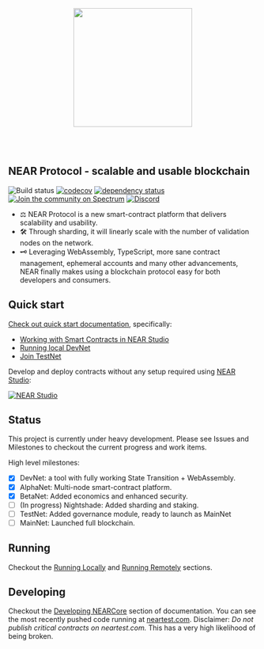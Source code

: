 <br />
<br />

<p align="center">
<img src="docs/logo.svg" width="240">
</p>

<br />
<br />


## NEAR Protocol - scalable and usable blockchain

![Build status](https://img.shields.io/gitlab/pipeline/nearprotocol/nearcore.svg)
[![codecov](https://codecov.io/gh/nearprotocol/nearcore/branch/master/graph/badge.svg)](https://codecov.io/gh/nearprotocol/nearcore)
[![dependency status](https://deps.rs/repo/github/nearprotocol/nearcore/status.svg)](https://deps.rs/repo/github/nearprotocol/nearcore)
[![Join the community on Spectrum](https://withspectrum.github.io/badge/badge.svg)](https://spectrum.chat/near)
<a href="https://discord.gg/gBtUFKR">![Discord](https://img.shields.io/discord/490367152054992913.svg)</a>

* ⚖️ NEAR Protocol is a new smart-contract platform that delivers scalability and usability.
* 🛠 Through sharding, it will linearly scale with the number of validation nodes on the network.
* 🗝 Leveraging WebAssembly, TypeScript, more sane contract management, ephemeral accounts and many other advancements, NEAR
finally makes using a blockchain protocol easy for both developers and consumers.

## Quick start

[Check out quick start documentation](https://docs.nearprotocol.com/quick-start), specifically:
  - [Working with Smart Contracts in NEAR Studio](https://docs.nearprotocol.com/working-smart-contracts)
  - [Running local DevNet](https://docs.nearprotocol.com/development-environment/advanced)
  - [Join TestNet](https://docs.nearprotocol.com/development-environment/run-your-own-testnet)
  
Develop and deploy contracts without any setup required using [NEAR Studio](https://studio.nearprotocol.com):

[![NEAR Studio](https://github.com/nearprotocol/NEARStudio/blob/master/demos/guest_book.gif)](https://studio.nearprotocol.com)


## Status

This project is currently under heavy development. Please see Issues and Milestones to checkout the current progress and work items.

High level milestones:

 - [x] DevNet: a tool with fully working State Transition + WebAssembly.
 - [x] AlphaNet: Multi-node smart-contract platform.
 - [X] BetaNet: Added economics and enhanced security.
 - [ ] (In progress) Nightshade: Added sharding and staking.
 - [ ] TestNet: Added governance module, ready to launch as MainNet
 - [ ] MainNet: Launched full blockchain.
 
## Running 

Checkout the [Running Locally](https://docs.nearprotocol.com/v/nightshade/running-a-node#running-official-testnet-locally) and [Running Remotely](https://docs.nearprotocol.com/v/nightshade/running-a-node#running-official-testnet-on-gcp) sections.

## Developing

Checkout the [Developing NEARCore](https://docs.nearprotocol.com/v/nighshade/development/nearcore) section of documentation. You can see the most recently pushed code running at [neartest.com](https://neartest.com). Disclaimer: *Do not publish critical contracts on neartest.com.* This has a very high likelihood of being broken. 
